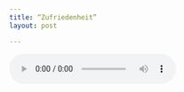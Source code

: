 ```yaml
---
title: “Zufriedenheit”
layout: post

---
```


<audio controls>
  <source src="/assets/recs/Zufriedenheit.mp3" type="audio/mpeg">
Your browser does not support the audio element.
</audio>
